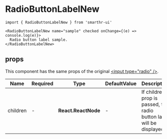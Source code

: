 # RadioButtonLabelNew

```tsx
import { RadioButtonLabelNew } from 'smarthr-ui'

<RadioButtonLabelNew name="sample" checked onChange={(e) => console.log(e)}>
  Radio button label sample.
</RadioButtonLabelNew>
```

## props

This component has the same props of the original [\<input type="radio" /\>](https://developer.mozilla.org/ja/docs/Web/HTML/Element/input/radio).

| Name     | Required | Type                | DefaultValue | Description                                                           |
| -------- | -------- | ------------------- | ------------ | --------------------------------------------------------------------- |
| children | -        | **React.ReactNode** | -            | If children prop is passed, the radio button label will be displayed. |
